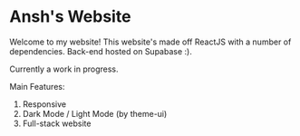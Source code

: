 # Ansh's Website

Welcome to my website! This website's made off ReactJS with a number of dependencies. Back-end hosted on Supabase :).

Currently a work in progress. 

Main Features:

1. Responsive
2. Dark Mode / Light Mode (by theme-ui)
3. Full-stack website
